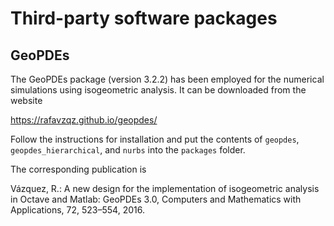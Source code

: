 # Third-party software packages

## GeoPDEs

The GeoPDEs package (version 3.2.2) has been employed for the numerical simulations using isogeometric analysis. It can be downloaded from the website

https://rafavzqz.github.io/geopdes/

Follow the instructions for installation and put the contents of `geopdes`, `geopdes_hierarchical`, and `nurbs` into the `packages` folder.

The corresponding publication is

Vázquez, R.: A new design for the implementation of isogeometric analysis in Octave and Matlab: GeoPDEs 3.0, Computers and
Mathematics with Applications, 72, 523–554, 2016.
